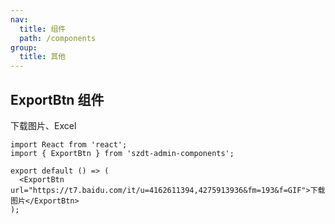 ```yaml
---
nav:
  title: 组件
  path: /components
group:
  title: 其他
---
```


## ExportBtn 组件

下载图片、Excel

```tsx
import React from 'react';
import { ExportBtn } from 'szdt-admin-components';

export default () => (
  <ExportBtn url="https://t7.baidu.com/it/u=4162611394,4275913936&fm=193&f=GIF">下载图片</ExportBtn>
);
```

<API src="../../components/ExportBtn/index.tsx" ></API>
